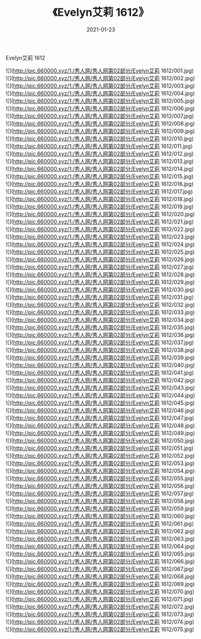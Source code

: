 ﻿---
layout: post
title:  《Evelyn艾莉 1612》
date:   2021-01-23
img: http://pic.660000.xyz/1:/秀人网/秀人网第02部分/Evelyn艾莉 1612/000.jpg
categories: [美女, 清纯, 唯美]
---

Evelyn艾莉 1612

  ![](http://pic.660000.xyz/1:/秀人网/秀人网第02部分/Evelyn艾莉 1612/001.jpg) <br> ![](http://pic.660000.xyz/1:/秀人网/秀人网第02部分/Evelyn艾莉 1612/002.jpg) <br> ![](http://pic.660000.xyz/1:/秀人网/秀人网第02部分/Evelyn艾莉 1612/003.jpg) <br> ![](http://pic.660000.xyz/1:/秀人网/秀人网第02部分/Evelyn艾莉 1612/004.jpg) <br> ![](http://pic.660000.xyz/1:/秀人网/秀人网第02部分/Evelyn艾莉 1612/005.jpg) <br> ![](http://pic.660000.xyz/1:/秀人网/秀人网第02部分/Evelyn艾莉 1612/006.jpg) <br> ![](http://pic.660000.xyz/1:/秀人网/秀人网第02部分/Evelyn艾莉 1612/007.jpg) <br> ![](http://pic.660000.xyz/1:/秀人网/秀人网第02部分/Evelyn艾莉 1612/008.jpg) <br> ![](http://pic.660000.xyz/1:/秀人网/秀人网第02部分/Evelyn艾莉 1612/009.jpg) <br> ![](http://pic.660000.xyz/1:/秀人网/秀人网第02部分/Evelyn艾莉 1612/010.jpg) <br> ![](http://pic.660000.xyz/1:/秀人网/秀人网第02部分/Evelyn艾莉 1612/011.jpg) <br> ![](http://pic.660000.xyz/1:/秀人网/秀人网第02部分/Evelyn艾莉 1612/012.jpg) <br> ![](http://pic.660000.xyz/1:/秀人网/秀人网第02部分/Evelyn艾莉 1612/013.jpg) <br> ![](http://pic.660000.xyz/1:/秀人网/秀人网第02部分/Evelyn艾莉 1612/014.jpg) <br> ![](http://pic.660000.xyz/1:/秀人网/秀人网第02部分/Evelyn艾莉 1612/015.jpg) <br> ![](http://pic.660000.xyz/1:/秀人网/秀人网第02部分/Evelyn艾莉 1612/016.jpg) <br> ![](http://pic.660000.xyz/1:/秀人网/秀人网第02部分/Evelyn艾莉 1612/017.jpg) <br> ![](http://pic.660000.xyz/1:/秀人网/秀人网第02部分/Evelyn艾莉 1612/018.jpg) <br> ![](http://pic.660000.xyz/1:/秀人网/秀人网第02部分/Evelyn艾莉 1612/019.jpg) <br> ![](http://pic.660000.xyz/1:/秀人网/秀人网第02部分/Evelyn艾莉 1612/020.jpg) <br> ![](http://pic.660000.xyz/1:/秀人网/秀人网第02部分/Evelyn艾莉 1612/021.jpg) <br> ![](http://pic.660000.xyz/1:/秀人网/秀人网第02部分/Evelyn艾莉 1612/022.jpg) <br> ![](http://pic.660000.xyz/1:/秀人网/秀人网第02部分/Evelyn艾莉 1612/023.jpg) <br> ![](http://pic.660000.xyz/1:/秀人网/秀人网第02部分/Evelyn艾莉 1612/024.jpg) <br> ![](http://pic.660000.xyz/1:/秀人网/秀人网第02部分/Evelyn艾莉 1612/025.jpg) <br> ![](http://pic.660000.xyz/1:/秀人网/秀人网第02部分/Evelyn艾莉 1612/026.jpg) <br> ![](http://pic.660000.xyz/1:/秀人网/秀人网第02部分/Evelyn艾莉 1612/027.jpg) <br> ![](http://pic.660000.xyz/1:/秀人网/秀人网第02部分/Evelyn艾莉 1612/028.jpg) <br> ![](http://pic.660000.xyz/1:/秀人网/秀人网第02部分/Evelyn艾莉 1612/029.jpg) <br> ![](http://pic.660000.xyz/1:/秀人网/秀人网第02部分/Evelyn艾莉 1612/030.jpg) <br> ![](http://pic.660000.xyz/1:/秀人网/秀人网第02部分/Evelyn艾莉 1612/031.jpg) <br> ![](http://pic.660000.xyz/1:/秀人网/秀人网第02部分/Evelyn艾莉 1612/032.jpg) <br> ![](http://pic.660000.xyz/1:/秀人网/秀人网第02部分/Evelyn艾莉 1612/033.jpg) <br> ![](http://pic.660000.xyz/1:/秀人网/秀人网第02部分/Evelyn艾莉 1612/034.jpg) <br> ![](http://pic.660000.xyz/1:/秀人网/秀人网第02部分/Evelyn艾莉 1612/035.jpg) <br> ![](http://pic.660000.xyz/1:/秀人网/秀人网第02部分/Evelyn艾莉 1612/036.jpg) <br> ![](http://pic.660000.xyz/1:/秀人网/秀人网第02部分/Evelyn艾莉 1612/037.jpg) <br> ![](http://pic.660000.xyz/1:/秀人网/秀人网第02部分/Evelyn艾莉 1612/038.jpg) <br> ![](http://pic.660000.xyz/1:/秀人网/秀人网第02部分/Evelyn艾莉 1612/039.jpg) <br> ![](http://pic.660000.xyz/1:/秀人网/秀人网第02部分/Evelyn艾莉 1612/040.jpg) <br> ![](http://pic.660000.xyz/1:/秀人网/秀人网第02部分/Evelyn艾莉 1612/041.jpg) <br> ![](http://pic.660000.xyz/1:/秀人网/秀人网第02部分/Evelyn艾莉 1612/042.jpg) <br> ![](http://pic.660000.xyz/1:/秀人网/秀人网第02部分/Evelyn艾莉 1612/043.jpg) <br> ![](http://pic.660000.xyz/1:/秀人网/秀人网第02部分/Evelyn艾莉 1612/044.jpg) <br> ![](http://pic.660000.xyz/1:/秀人网/秀人网第02部分/Evelyn艾莉 1612/045.jpg) <br> ![](http://pic.660000.xyz/1:/秀人网/秀人网第02部分/Evelyn艾莉 1612/046.jpg) <br> ![](http://pic.660000.xyz/1:/秀人网/秀人网第02部分/Evelyn艾莉 1612/047.jpg) <br> ![](http://pic.660000.xyz/1:/秀人网/秀人网第02部分/Evelyn艾莉 1612/048.jpg) <br> ![](http://pic.660000.xyz/1:/秀人网/秀人网第02部分/Evelyn艾莉 1612/049.jpg) <br> ![](http://pic.660000.xyz/1:/秀人网/秀人网第02部分/Evelyn艾莉 1612/050.jpg) <br> ![](http://pic.660000.xyz/1:/秀人网/秀人网第02部分/Evelyn艾莉 1612/051.jpg) <br> ![](http://pic.660000.xyz/1:/秀人网/秀人网第02部分/Evelyn艾莉 1612/052.jpg) <br> ![](http://pic.660000.xyz/1:/秀人网/秀人网第02部分/Evelyn艾莉 1612/053.jpg) <br> ![](http://pic.660000.xyz/1:/秀人网/秀人网第02部分/Evelyn艾莉 1612/054.jpg) <br> ![](http://pic.660000.xyz/1:/秀人网/秀人网第02部分/Evelyn艾莉 1612/055.jpg) <br> ![](http://pic.660000.xyz/1:/秀人网/秀人网第02部分/Evelyn艾莉 1612/056.jpg) <br> ![](http://pic.660000.xyz/1:/秀人网/秀人网第02部分/Evelyn艾莉 1612/057.jpg) <br> ![](http://pic.660000.xyz/1:/秀人网/秀人网第02部分/Evelyn艾莉 1612/058.jpg) <br> ![](http://pic.660000.xyz/1:/秀人网/秀人网第02部分/Evelyn艾莉 1612/059.jpg) <br> ![](http://pic.660000.xyz/1:/秀人网/秀人网第02部分/Evelyn艾莉 1612/060.jpg) <br> ![](http://pic.660000.xyz/1:/秀人网/秀人网第02部分/Evelyn艾莉 1612/061.jpg) <br> ![](http://pic.660000.xyz/1:/秀人网/秀人网第02部分/Evelyn艾莉 1612/062.jpg) <br> ![](http://pic.660000.xyz/1:/秀人网/秀人网第02部分/Evelyn艾莉 1612/063.jpg) <br> ![](http://pic.660000.xyz/1:/秀人网/秀人网第02部分/Evelyn艾莉 1612/064.jpg) <br> ![](http://pic.660000.xyz/1:/秀人网/秀人网第02部分/Evelyn艾莉 1612/065.jpg) <br> ![](http://pic.660000.xyz/1:/秀人网/秀人网第02部分/Evelyn艾莉 1612/066.jpg) <br> ![](http://pic.660000.xyz/1:/秀人网/秀人网第02部分/Evelyn艾莉 1612/067.jpg) <br> ![](http://pic.660000.xyz/1:/秀人网/秀人网第02部分/Evelyn艾莉 1612/068.jpg) <br> ![](http://pic.660000.xyz/1:/秀人网/秀人网第02部分/Evelyn艾莉 1612/069.jpg) <br> ![](http://pic.660000.xyz/1:/秀人网/秀人网第02部分/Evelyn艾莉 1612/070.jpg) <br> ![](http://pic.660000.xyz/1:/秀人网/秀人网第02部分/Evelyn艾莉 1612/071.jpg) <br> ![](http://pic.660000.xyz/1:/秀人网/秀人网第02部分/Evelyn艾莉 1612/072.jpg) <br> ![](http://pic.660000.xyz/1:/秀人网/秀人网第02部分/Evelyn艾莉 1612/073.jpg) <br> ![](http://pic.660000.xyz/1:/秀人网/秀人网第02部分/Evelyn艾莉 1612/074.jpg) <br> ![](http://pic.660000.xyz/1:/秀人网/秀人网第02部分/Evelyn艾莉 1612/075.jpg) <br>